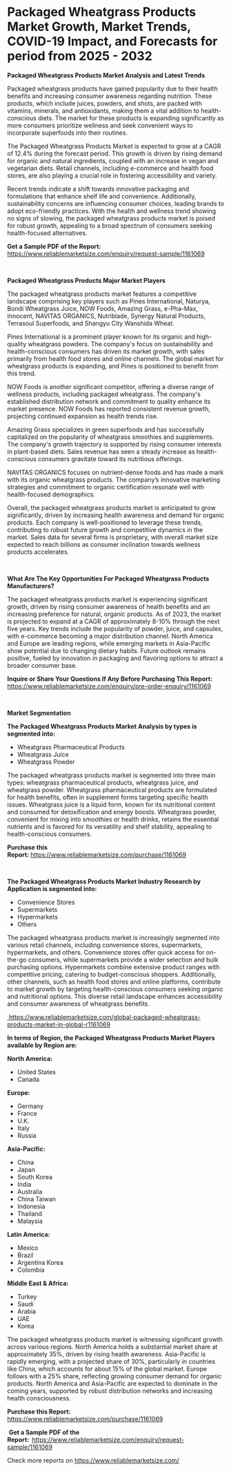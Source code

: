 <p><h1>Packaged Wheatgrass Products Market Growth, Market Trends, COVID-19 Impact, and Forecasts for period from 2025 - 2032</h1></p><p><strong>Packaged Wheatgrass Products Market Analysis and Latest Trends</strong></p>
<p><p>Packaged wheatgrass products have gained popularity due to their health benefits and increasing consumer awareness regarding nutrition. These products, which include juices, powders, and shots, are packed with vitamins, minerals, and antioxidants, making them a vital addition to health-conscious diets. The market for these products is expanding significantly as more consumers prioritize wellness and seek convenient ways to incorporate superfoods into their routines.</p><p>The Packaged Wheatgrass Products Market is expected to grow at a CAGR of 12.4% during the forecast period. This growth is driven by rising demand for organic and natural ingredients, coupled with an increase in vegan and vegetarian diets. Retail channels, including e-commerce and health food stores, are also playing a crucial role in fostering accessibility and variety.</p><p>Recent trends indicate a shift towards innovative packaging and formulations that enhance shelf life and convenience. Additionally, sustainability concerns are influencing consumer choices, leading brands to adopt eco-friendly practices. With the health and wellness trend showing no signs of slowing, the packaged wheatgrass products market is poised for robust growth, appealing to a broad spectrum of consumers seeking health-focused alternatives.</p></p>
<p><strong>Get a Sample PDF of the Report:&nbsp;</strong> <a href="https://www.reliablemarketsize.com/enquiry/request-sample/1161069?utm_campaign=2809&utm_medium=2&utm_source=Github&utm_content=ia&utm_term=22032025&utm_id=packaged-wheatgrass-products">https://www.reliablemarketsize.com/enquiry/request-sample/1161069</a></p>
<p>&nbsp;</p>
<p><strong>Packaged Wheatgrass Products Major Market Players</strong></p>
<p><p>The packaged wheatgrass products market features a competitive landscape comprising key players such as Pines International, Naturya, Bondi Wheatgrass Juice, NOW Foods, Amazing Grass, e-Pha-Max, Innocent, NAVITAS ORGANICS, Nutriblade, Synergy Natural Products, Terrasoul Superfoods, and Shangyu City Wanshida Wheat.</p><p>Pines International is a prominent player known for its organic and high-quality wheatgrass powders. The company's focus on sustainability and health-conscious consumers has driven its market growth, with sales primarily from health food stores and online channels. The global market for wheatgrass products is expanding, and Pines is positioned to benefit from this trend.</p><p>NOW Foods is another significant competitor, offering a diverse range of wellness products, including packaged wheatgrass. The company's established distribution network and commitment to quality enhance its market presence. NOW Foods has reported consistent revenue growth, projecting continued expansion as health trends rise.</p><p>Amazing Grass specializes in green superfoods and has successfully capitalized on the popularity of wheatgrass smoothies and supplements. The company's growth trajectory is supported by rising consumer interests in plant-based diets. Sales revenue has seen a steady increase as health-conscious consumers gravitate toward its nutritious offerings.</p><p>NAVITAS ORGANICS focuses on nutrient-dense foods and has made a mark with its organic wheatgrass products. The company’s innovative marketing strategies and commitment to organic certification resonate well with health-focused demographics. </p><p>Overall, the packaged wheatgrass products market is anticipated to grow significantly, driven by increasing health awareness and demand for organic products. Each company is well-positioned to leverage these trends, contributing to robust future growth and competitive dynamics in the market. Sales data for several firms is proprietary, with overall market size expected to reach billions as consumer inclination towards wellness products accelerates.</p></p>
<p>&nbsp;</p>
<p><strong>What Are The Key Opportunities For Packaged Wheatgrass Products Manufacturers?</strong></p>
<p><p>The packaged wheatgrass products market is experiencing significant growth, driven by rising consumer awareness of health benefits and an increasing preference for natural, organic products. As of 2023, the market is projected to expand at a CAGR of approximately 8-10% through the next five years. Key trends include the popularity of powder, juice, and capsules, with e-commerce becoming a major distribution channel. North America and Europe are leading regions, while emerging markets in Asia-Pacific show potential due to changing dietary habits. Future outlook remains positive, fueled by innovation in packaging and flavoring options to attract a broader consumer base.</p></p>
<p><strong>Inquire or Share Your Questions If Any Before Purchasing This Report:</strong> <a href="https://www.reliablemarketsize.com/enquiry/pre-order-enquiry/1161069?utm_campaign=2809&utm_medium=2&utm_source=Github&utm_content=ia&utm_term=22032025&utm_id=packaged-wheatgrass-products">https://www.reliablemarketsize.com/enquiry/pre-order-enquiry/1161069</a></p>
<p>&nbsp;</p>
<p><strong>Market Segmentation</strong></p>
<p><strong>The Packaged Wheatgrass Products Market Analysis by types is segmented into:</strong></p>
<p><ul><li>Wheatgrass Pharmaceutical Products</li><li>Wheatgrass Juice</li><li>Wheatgrass Powder</li></ul></p>
<p><p>The packaged wheatgrass products market is segmented into three main types: wheatgrass pharmaceutical products, wheatgrass juice, and wheatgrass powder. Wheatgrass pharmaceutical products are formulated for health benefits, often in supplement forms targeting specific health issues. Wheatgrass juice is a liquid form, known for its nutritional content and consumed for detoxification and energy boosts. Wheatgrass powder, convenient for mixing into smoothies or health drinks, retains the essential nutrients and is favored for its versatility and shelf stability, appealing to health-conscious consumers.</p></p>
<p><strong>Purchase this Report:&nbsp;</strong><a href="https://www.reliablemarketsize.com/purchase/1161069?utm_campaign=2809&utm_medium=2&utm_source=Github&utm_content=ia&utm_term=22032025&utm_id=packaged-wheatgrass-products">https://www.reliablemarketsize.com/purchase/1161069</a></p>
<p>&nbsp;</p>
<p><strong>The Packaged Wheatgrass Products Market Industry Research by Application is segmented into:</strong></p>
<p><ul><li>Convenience Stores</li><li>Supermarkets</li><li>Hypermarkets</li><li>Others</li></ul></p>
<p><p>The packaged wheatgrass products market is increasingly segmented into various retail channels, including convenience stores, supermarkets, hypermarkets, and others. Convenience stores offer quick access for on-the-go consumers, while supermarkets provide a wider selection and bulk purchasing options. Hypermarkets combine extensive product ranges with competitive pricing, catering to budget-conscious shoppers. Additionally, other channels, such as health food stores and online platforms, contribute to market growth by targeting health-conscious consumers seeking organic and nutritional options. This diverse retail landscape enhances accessibility and consumer awareness of wheatgrass benefits.</p></p>
<p><a href="https://www.reliablemarketsize.com/global-packaged-wheatgrass-products-market-in-global-r1161069?utm_campaign=2809&utm_medium=2&utm_source=Github&utm_content=ia&utm_term=22032025&utm_id=packaged-wheatgrass-products">&nbsp;https://www.reliablemarketsize.com/global-packaged-wheatgrass-products-market-in-global-r1161069</a></p>
<p><strong>In terms of Region, the Packaged Wheatgrass Products Market Players available by Region are:</strong></p>
<p>
    <p> <strong> North America: </strong>
        <ul>
            <li>United States</li>
            <li>Canada</li>
        </ul>
        </p> 
    <p> <strong> Europe: </strong>
        <ul>
            <li>Germany</li>
            <li>France</li>
            <li>U.K.</li>
            <li>Italy</li>
            <li>Russia</li>
        </ul>
        </p> 
    <p> <strong> Asia-Pacific: </strong>
        <ul>
            <li>China</li>
            <li>Japan</li>
            <li>South Korea</li>
            <li>India</li>
            <li>Australia</li>
            <li>China Taiwan</li>
            <li>Indonesia</li>
            <li>Thailand</li>
            <li>Malaysia</li>
        </ul>
        </p> 
    <p> <strong> Latin America: </strong>
        <ul>
            <li>Mexico</li>
            <li>Brazil</li>
            <li>Argentina Korea</li>
            <li>Colombia</li>
        </ul>
        </p> 
    <p> <strong> Middle East & Africa: </strong>
        <ul>
            <li>Turkey</li>
            <li>Saudi</li>
            <li>Arabia</li>
            <li>UAE</li>
            <li>Korea</li>
        </ul>
    </p>
    </p>
<p><p>The packaged wheatgrass products market is witnessing significant growth across various regions. North America holds a substantial market share at approximately 35%, driven by rising health awareness. Asia-Pacific is rapidly emerging, with a projected share of 30%, particularly in countries like China, which accounts for about 15% of the global market. Europe follows with a 25% share, reflecting growing consumer demand for organic products. North America and Asia-Pacific are expected to dominate in the coming years, supported by robust distribution networks and increasing health consciousness.</p></p>
<p><strong>Purchase this Report: </strong><a href="https://www.reliablemarketsize.com/purchase/1161069?utm_campaign=2809&utm_medium=2&utm_source=Github&utm_content=ia&utm_term=22032025&utm_id=packaged-wheatgrass-products">https://www.reliablemarketsize.com/purchase/1161069</a></p>
<p>&nbsp;<strong>Get a Sample PDF of the Report:&nbsp;&nbsp;</strong><a href="https://www.reliablemarketsize.com/enquiry/request-sample/1161069?utm_campaign=2809&utm_medium=2&utm_source=Github&utm_content=ia&utm_term=22032025&utm_id=packaged-wheatgrass-products">https://www.reliablemarketsize.com/enquiry/request-sample/1161069</a></p>
<p><strong></strong></p>
<p>Check more reports on <a href="https://www.reliablemarketsize.com/?utm_campaign=2809&utm_medium=2&utm_source=Github&utm_content=ia&utm_term=22032025&utm_id=packaged-wheatgrass-products">https://www.reliablemarketsize.com/</a></p>
